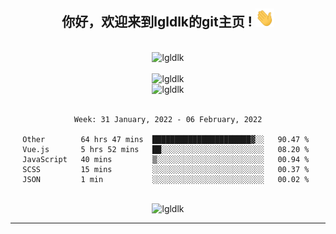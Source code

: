 <div align="center">
<h2> 你好，欢迎来到lgldlk的git主页 ! <img src="https://github.com/lgldlk/lgldlk/blob/main/gifs/Hi.gif" width="30px"></h2>
</div>

<div align="center">
 </br>
 <img src="http://aiitapp.cn:8091/?color=rgba(37,144,118,1)&shadowColor=rgba(12,16,20,1)&fontSize=120&&shadowOffsetX=9&shadowOffsetY=11" height="26px" alt="lgldlk" />
 </br>

   </br>
 <img src="https://github-readme-stats.vercel.app/api?username=lgldlk&show_icons=true&theme=gotham&locale=cn" alt="lgldlk" />
 

</br>

<img  src="http://github-readme-stats.vercel.app/api/top-langs/?username=lgldlk&show_icons=true&theme=gotham&locale=cn&layout=compact" alt="lgldlk"/>  
</br>
</br>

<!--START_SECTION:waka-->
```text
Week: 31 January, 2022 - 06 February, 2022

Other        64 hrs 47 mins  ██████████████████████▓░░   90.47 % 
Vue.js       5 hrs 52 mins   ██░░░░░░░░░░░░░░░░░░░░░░░   08.20 % 
JavaScript   40 mins         ▒░░░░░░░░░░░░░░░░░░░░░░░░   00.94 % 
SCSS         15 mins         ░░░░░░░░░░░░░░░░░░░░░░░░░   00.37 % 
JSON         1 min           ░░░░░░░░░░░░░░░░░░░░░░░░░   00.02 % 
```
<!--END_SECTION:waka-->

 </br>
  <img src="https://visitor-badge.glitch.me/badge?page_id=lgldlk" alt="lgldlk" />

---

 

